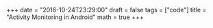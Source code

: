 +++
date = "2016-10-24T23:29:00"
draft = false
tags = ["code"]
title = "Activity Monitoring in Android"
math = true
+++
<script src="https://gist.github.com/lordamit/3c2112dc94b21bb6d899e7aea6d636c2.js"></script>
